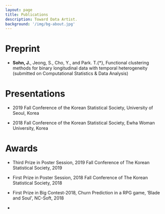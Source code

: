 ```yaml
---
layout: page
title: Publications
description: Toward Data Artist.
background: '/img/bg-about.jpg'
---
```



# Preprint

- **Sohn, J.**, Jeong, S., Cho, Y., and Park. T.{*}, Functional clustering methods for binary longitudinal data with temporal heterogeneity (submitted on Computational Statistics \& Data Analysis)


# Presentations

- 2019 Fall Conference of the Korean Statistical Society, University of Seoul, Korea

- 2018 Fall Conference of the Korean Statistical Society, Ewha Woman University, Korea

# Awards

- Third Prize in Poster Session, 2019 Fall Conference of The Korean Statistical Society, 2019

- First Prize in Poster Session, 2018 Fall Conference of The Korean Statistical Society, 2018

- First Prize in Big Contest-2018, Churn Prediction in a RPG game, ‘Blade and Soul', NC-Soft, 2018

- 
